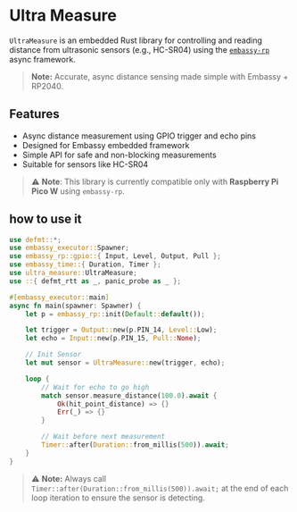 # Ultra Measure

`UltraMeasure` is an embedded Rust library for controlling and reading distance from ultrasonic sensors (e.g., HC-SR04) using the [`embassy-rp`](https://crates.io/crates/embassy-rp) async framework.

>  **Note:** Accurate, async distance sensing made simple with Embassy + RP2040.

## Features

- Async distance measurement using GPIO trigger and echo pins
- Designed for Embassy embedded framework
- Simple API for safe and non-blocking measurements
- Suitable for sensors like HC-SR04
  
> ⚠️ **Note**: This library is currently compatible only with **Raspberry Pi Pico W** using `embassy-rp`.

## how to use it

```rs
use defmt::*;
use embassy_executor::Spawner;
use embassy_rp::gpio::{ Input, Level, Output, Pull };
use embassy_time::{ Duration, Timer };
use ultra_measure::UltraMeasure;
use ::{ defmt_rtt as _, panic_probe as _ };

#[embassy_executor::main]
async fn main(spawner: Spawner) {
    let p = embassy_rp::init(Default::default());

    let trigger = Output::new(p.PIN_14, Level::Low);
    let echo = Input::new(p.PIN_15, Pull::None);

    // Init Sensor
    let mut sensor = UltraMeasure::new(trigger, echo);

    loop {
        // Wait for echo to go high
        match sensor.measure_distance(100.0).await {
            Ok(hit_point_distance) => {}
            Err(_) => {}
        }

        // Wait before next measurement
        Timer::after(Duration::from_millis(500)).await;
    }
}
```

> ⚠️ **Note:** Always call `Timer::after(Duration::from_millis(500)).await;` at the end of each loop iteration to ensure the sensor is detecting.
